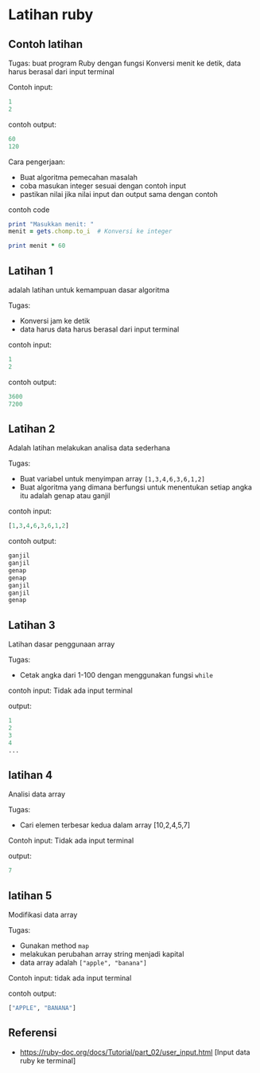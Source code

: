 # Latihan ruby

## Contoh latihan 

Tugas: buat program Ruby dengan fungsi Konversi menit ke detik, data harus berasal dari input terminal

Contoh input:
```r
1
2
```

contoh output:
```r
60
120
```

Cara pengerjaan:
- Buat algoritma pemecahan masalah
- coba masukan integer sesuai dengan contoh input
- pastikan nilai jika nilai input dan output sama dengan contoh

contoh code
```ruby
print "Masukkan menit: "
menit = gets.chomp.to_i  # Konversi ke integer

print menit * 60
```

## Latihan 1

adalah latihan untuk kemampuan dasar algoritma

Tugas: 
- Konversi jam ke detik
- data harus data harus berasal dari input terminal

contoh input:
```ruby
1
2
```

contoh output:
```ruby
3600
7200
```

## Latihan 2

Adalah latihan melakukan analisa data sederhana

Tugas:
- Buat variabel untuk menyimpan array `[1,3,4,6,3,6,1,2]`
- Buat algoritma yang dimana berfungsi untuk menentukan setiap angka itu adalah genap atau ganjil

contoh input:
```r
[1,3,4,6,3,6,1,2]
```

contoh output:
```r
ganjil
ganjil
genap
genap
ganjil
ganjil
genap
```

## Latihan 3

Latihan dasar penggunaan array

Tugas:
- Cetak angka dari 1-100 dengan menggunakan fungsi `while`

contoh input: Tidak ada input terminal

output:
```r
1
2
3
4
...
```

## latihan 4

Analisi data array 

Tugas:
- Cari elemen terbesar kedua dalam array [10,2,4,5,7]

Contoh input: Tidak ada input terminal

output: 
```r
7
```

## latihan 5

Modifikasi data array 

Tugas:
- Gunakan method `map`
- melakukan perubahan array string menjadi kapital
- data array adalah `["apple", "banana"]`

Contoh input: tidak ada input terminal 

contoh output: 
```r
["APPLE", "BANANA"]
```

## Referensi
- https://ruby-doc.org/docs/Tutorial/part_02/user_input.html [Input data ruby ke terminal]